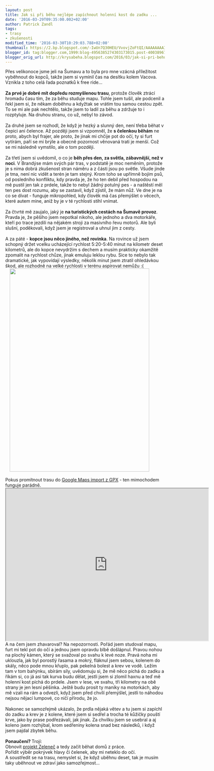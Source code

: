 ```yaml
---
layout: post
title: Jak si při běhu nejlépe zapíchnout holenní kost do zadku ...
date: '2016-03-29T09:35:00.002+02:00'
author: Patrick Zandl
tags:
- trasy
- zkušenosti
modified_time: '2016-03-30T10:29:03.788+02:00'
thumbnail: https://2.bp.blogspot.com/-IwUn7Q30HEU/VvovjZoFtQI/AAAAAAAAIPE/wQXjVkKhuIY7y9-JEavJTzW5hR5swS26Q/s72-c/vacov-beh.png
blogger_id: tag:blogger.com,1999:blog-4956385274303173015.post-4003896790884658148
blogger_orig_url: http://krysabeha.blogspot.com/2016/03/jak-si-pri-behu-nejlepe-zapichnout.html
---
```


<div class="separator" style="clear: both; text-align: left;">Přes velikonoce jsme jeli na Šumavu a to byla pro mne vzácná příležitost vyběhnout do kopců, takže jsem si vymínil čas na desítku kolem Vacova. Vznikla z toho celá řada poznatků k free ride...</div><a name='more'></a><br /><b>Za prvé je dobré mít dopředu rozmyšlenou trasu</b>, protože člověk ztrácí hromadu času tím, že za běhu studuje mapu. Tohle jsem tušil, ale podcenil a řekl jsem si, že někam doběhnu a kdyžtak se vrátím tou samou cestou zpět. To se mi ale pak nechtělo, takže jsem to ladil za běhu a zdržuje to i rozptyluje. Na druhou stranu, co už, nebyl to závod.<br /><br />Za druhé jsem se rozhodl, že když je hezký a slunný den, není třeba běhat v čepici ani čelence. Až později jsem si vzpomněl, že <b>s čelenkou běhám</b> ne proto, abych byl frajer, ale proto, že jinak mi chčije pot do očí, ty si furt vytírám, paří se mi brýle a obecně pozornost věnovaná trati je menší. Což se mi následně vymstilo, ale o tom později.<br /><br />Za třetí jsem si uvědomil, o co je <b>běh přes den, za světla, zábavnější, než v noci</b>. V Brandýse mám svých pár tras, v podstatě je moc neměním, protože je s nima dobrá zkušenost stran náměru a z části jsou po světle. Všude jinde je tma, není nic vidět a terén je tam stejný. Krom toho se upřímně bojím psů, od posledního konfliktu, kdy pravda je, že ho ten debil před hospodou na mě pustil jen tak z prdele, takže to nebyl žádný potulný pes - a naštěstí měl ten pes dost rozumu, aby se zastavil, když zjistil, že mám nůž. Ve dne je na co se dívat - funguje mikropohled, kdy člověk má čas přemýšlet o věcech, které autem mine, aniž by je v té rychlosti stihl vnímat.<br /><br />Za čtvrté mě zaujalo, jaký je <b>na turistických cestách na Šumavě provoz</b>. Pravda je, že pěšího jsem nepotkal nikoho, ale jednoho a  dva motorkáře, kteří po trace jezdili na nějakém stroji za masivního řevu motorů. Ale byli slušní, poděkovali, když jsem je registroval a uhnul jim z cesty.<br /><br />A za páté - <b>kopce jsou něco jiného, než rovinka</b>. Na rovince už jsem schopný držet vcelku ucházející rychlost 5:20-5:40 minut  na kilometr deset kilometrů, ale do kopce nevydržím s dechem a musím prakticky okamžitě zpomalit na rychlost chůze, jinak emuluju leklou rybu. Sice to nebylo tak dramatické, jak vypovídají výsledky, několik minut jsem ztratil ohledávkou škod, ale rozhodně na velké rychlosti v terénu aspirovat nemůžu :(<br /><a href="https://2.bp.blogspot.com/-IwUn7Q30HEU/VvovjZoFtQI/AAAAAAAAIPE/wQXjVkKhuIY7y9-JEavJTzW5hR5swS26Q/s1600/vacov-beh.png" imageanchor="1" style="margin-left: 1em; margin-right: 1em; text-align: center;"><img border="0" height="640" src="https://2.bp.blogspot.com/-IwUn7Q30HEU/VvovjZoFtQI/AAAAAAAAIPE/wQXjVkKhuIY7y9-JEavJTzW5hR5swS26Q/s640/vacov-beh.png" width="441" /></a><br /><br />Pokus promítnout trasu do <a href="https://www.google.com/maps/d/edit?mid=zvmw_yQrF_fU.ktdDCRVnBrwI&amp;usp=sharing">Google Maps import z GPX</a> - ten mimochodem funguje parádně.<br /><iframe height="480" src="https://www.google.com/maps/d/u/0/embed?mid=zvmw_yQrF_fU.ktdDCRVnBrwI" width="640"></iframe>A na čem jsem zhavaroval? Na nepozornosti. Pořád jsem studoval mapu, furt mi tekl pot do očí a jednou jsem opravdu blbě došlápnul. Pravou nohou na plochý kámen, který se svažoval po svahu k levé noze. Pravá noha mi uklouzla, jak byl porostlý řasama a mokrý, fláknul jsem sebou, kolenem do skály, něco pode mnou křuplo, pak pekelná bolest a krev ve vodě. Ležím tam v tom bahýnku, sbírám síly, uvědomuju si, že mě něco píchá do zadku a říkám si, co já asi tak kurva budu dělat, jestli jsem si zlomil haxnu a teď mě holenní kost píchá do prdele. Jsem v lese, ve svahu, tři kilometry na obě strany je jen lesní pěšinka. Ještě budu prosit ty maníky na motorkách, aby mě vzali na rám a odvezli, když jsem před chvílí přemýšlel, jestli to náhodou nejsou nějací lumpové, co ničí přírodu, že jo.<br /><br />Nakonec se samozřejmě ukázalo, že prdla nějaká větev a tu jsem si zapíchl do zadku a krev je z kolene, které jsem si sedřel a trocha té kůžičky pouští krve, jako by prase podřezávali, jak jinak. Za chvilku jsem se usebral a aj koleno jsem rozhýbal, krom  sedřeniny kolena snad bez následků, i když jsem pajdal zbytek běhu.<br /><br /><b>Ponaučení?&nbsp;</b>Trojí:<br />Obnovit <a href="http://krysabeha.blogspot.cz/2015/12/projekt-zelenec.html">projekt Zeleneč</a> a tedy začít běhat domů z práce.<br />Pořídit výběr pokrývek hlavy či čelenek, aby mi neteklo do očí.<br />A soustředit se na trasu, nemyslet si, že když uběhnu deset, tak je musím taky uběhnout ve zdraví jako samozřejmost…  <br /><div><br /></div>